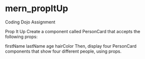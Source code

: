 # mern_propItUp
Coding Dojo Assignment

Prop It Up
Create a component called PersonCard that accepts the following props: 

firstName
lastName
age
hairColor
Then, display four PersonCard components that show four different people, using props.




